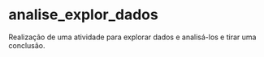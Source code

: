 # analise_explor_dados
Realização de uma atividade para explorar dados e analisá-los e tirar uma conclusão.
